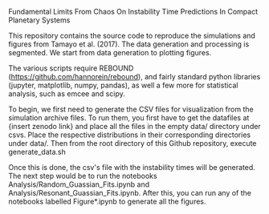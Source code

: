 Fundamental Limits From Chaos On Instability Time Predictions In Compact Planetary Systems

This repository contains the source code to reproduce the simulations and figures from Tamayo et al. (2017). The data generation and processing is segmented. We start from data generation to plotting figures.

The various scripts require REBOUND (https://github.com/hannorein/rebound), and fairly standard python libraries (jupyter, matplotlib, numpy, pandas), as well a few more for statistical analysis, such as emcee and scipy.


To begin, we first need to generate the CSV files for visualization from the simulation archive files. To run them, you first have to get the datafiles at {insert zenodo link} and place all the files in the empty data/ directory under csvs. Place the respective distributions in their corresponding directories under data/. Then from the root directory of this Github repository, execute generate_data.sh

Once this is done, the csv's file with the instability times will be generated. The next step would be to run the notebooks Analysis/Random_Guassian_Fits.ipynb and Analysis/Resonant_Guassian_Fits.ipynb. After this, you can run any of the notebooks labelled Figure*.ipynb to generate all the figures.
